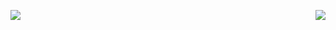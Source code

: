 

<!--
### 📫 [Click to reach my CSDN blog](https://blog.csdn.net/Alpherkin?spm=1000.2115.3001.5343)
<a href="https://github.com/Chocay/NjtechAutoLogin"><img width="400px" align="left" src="https://github-readme-stats.vercel.app/api/pin/?username=Chocay&repo=NjtechAutoLogin&locale=cn&theme=dark" /></a>
-->

<a href="https://github.com/Chocay/"><img align="left" src="https://github-readme-stats.vercel.app/api/top-langs/?username=Chocay&layout=compact&langs_count=10&locale=cn&theme=dark" /></a>

<a href="https://github.com/Chocay/"><img align="right" src="https://github-readme-stats.vercel.app/api/?username=Chocay&show_icons=true&count_private=true&langs_count=3&locale=cn&theme=dark" /></a>


<!--
**Chocay/Chocay** is a ✨ _special_ ✨ repository because its `README.md` (this file) appears on your GitHub profile.

Here are some ideas to get you started:

- 🔭 I’m currently working on ...
- 🌱 I’m currently learning ...
- 👯 I’m looking to collaborate on ...
- 🤔 I’m looking for help with ...
- 💬 Ask me about ...
- 📫 How to reach me: ...
- 😄 Pronouns: ...
- ⚡ Fun fact: ...
-->

